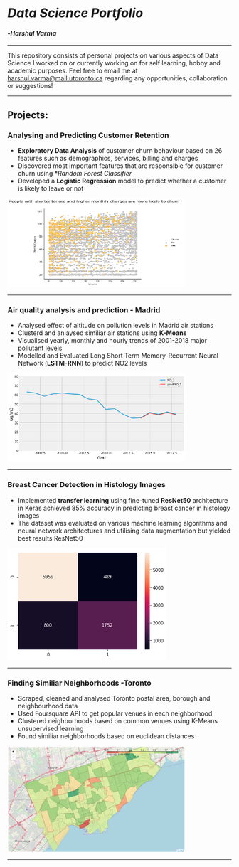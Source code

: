 # *Data Science Portfolio*
#### -_Harshul Varma_
***
This repository consists of personal projects on various aspects of Data Science I worked on or currently working on for self learning, hobby and academic purposes. Feel free to email me at harshul.varma@mail.utoronto.ca regarding any opportunities, collaboration or suggestions!
***
## Projects:
### Analysing and Predicting Customer Retention
- **Exploratory Data Analysis** of customer churn behaviour based on 26 features such as demographics, services, billing and charges
- Discovered most important features that are responsible for customer churn using **Random Forest Classifier*
- Developed a **Logistic Regression** model to predict whether a customer is likely to leave or not

<img src="https://github.com/harshulvarma/Portfolio/blob/master/Images/customerchurn.png" width="400" height="200">

***
### Air quality analysis and prediction - Madrid
- Analysed effect of altitude on pollution levels in Madrid air stations
- Clusterd and anlaysed similiar air stations using **K-Means**
- Visualised yearly, monthly and hourly trends of 2001-2018 major pollutant levels
- Modelled and Evaluated Long Short Term Memory-Recurrent Neural Network (**LSTM-RNN**) to predict NO2 levels
<img src="https://github.com/harshulvarma/Portfolio/blob/master/Images/PredictedNO2.png" width="400" height="200">

***
### Breast Cancer Detection in Histology Images
- Implemented **transfer learning** using fine-tuned **ResNet50** architecture in Keras achieved 85% accuracy in predicting breast cancer in histology images 
- The dataset was evaluated on various machine learning algorithms and neural network architectures and utilising data augmentation but yielded best results ResNet50
<img src="https://github.com/harshulvarma/Portfolio/blob/master/Images/Cancerconfusionmatrix.png">

***
### Finding Similiar Neighborhoods -Toronto
- Scraped, cleaned and analysed Toronto postal area, borough and neighbourhood data
- Used Foursquare API to get popular venues in each neighborhood
- Clustered neighborhoods based on common venues using K-Means unsupervised learning
- Found similiar neighborhoods based on euclidean distances
<img src="https://github.com/harshulvarma/Portfolio/blob/master/Images/TorontoClusters.JPG" width="400">

***



